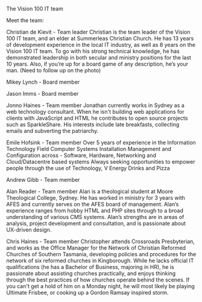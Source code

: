 The Vision 100 IT team

Meet the team:

Christian de Kievit - Team leader
Christian is the team leader of the Vision 100 IT team, and an elder at Summerleas Christian Church.  He has 13 years of development experience in the local IT industry, as well as 8 years on the Vision 100 IT team.  To go with his strong technical knowledge, he has demonstrated leadership in both secular and ministry positions for the last 10 years.  Also, if you’re up for a board game of any description, he’s your man. (Need to follow up on the photo)

Mikey Lynch - Board member

Jason Imms - Board member

Jonno Haines - Team member
Jonathan currently works in Sydney as a web technology consultant. When he isn't building web applications for clients with JavaScript and HTML he contributes to open source projects such as SparkleShare. His interests include late breakfasts, collecting emails and subverting the patriarchy.

Emile Hofsink - Team member
Over 5 years of experience in the Information Technology Field
Computer Systems Installation Management and Configuration across - Software, Hardware, Networking and Cloud/Datacentre based systems
Always seeking opportunities to empower people through the use of Technology, V Energy Drinks and Pizza

Andrew Gibb - Team member

Alan Reader - Team member
Alan is a theological student at Moore Theological College, Sydney. He has worked in ministry for 3 years with AFES and currently serves on the AFES board of management. Alan’s experience ranges from hobby HTML and PHP sites through to a broad understanding of various CMS systems. Alan’s strengths are in areas of analysis, project development and consultation, and is passionate about UX-driven design.

Chris Haines - Team member
Christopher attends Crossroads Presbyterian, and works as the Office Manager for the Network of Christian Reformed Churches of Southern Tasmania, developing policies and procedures for the network of six reformed churches in Kingborough. While he lacks official IT qualifications (he has a Bachelor of Business, majoring in HR), he is passionate about assisting churches practically, and enjoys thinking through the best practices of how churches operate behind the scenes. If you can't get a hold of him on a Monday night, he will most likely be playing Ultimate Frisbee, or cooking up a Gordon Ramsay inspired storm.
